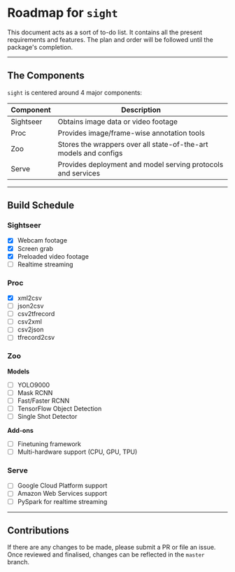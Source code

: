 # Roadmap for `sight`

This document acts as a sort of to-do list. It contains all the present requirements and features. The plan and order will be followed until the package's completion.

---

## The Components
`sight` is centered around 4 major components:

| Component | Description                                                      |
|-----------|------------------------------------------------------------------|
| Sightseer | Obtains image data or video footage                              |
| Proc      | Provides image/frame-wise annotation tools                       |
| Zoo       | Stores the wrappers over all state-of-the-art models and configs |
| Serve     | Provides deployment and model serving protocols and services     |

---

## Build Schedule

### Sightseer

- [x] Webcam footage
- [x] Screen grab
- [x] Preloaded video footage
- [ ] Realtime streaming

### Proc

- [x] xml2csv
- [ ] json2csv
- [ ] csv2tfrecord
- [ ] csv2xml
- [ ] csv2json
- [ ] tfrecord2csv

### Zoo 

**Models**

- [ ] YOLO9000
- [ ] Mask RCNN
- [ ] Fast/Faster RCNN
- [ ] TensorFlow Object Detection
- [ ] Single Shot Detector

**Add-ons** 

- [ ] Finetuning framework
- [ ] Multi-hardware support (CPU, GPU, TPU)

### Serve

- [ ] Google Cloud Platform support
- [ ] Amazon Web Services support
- [ ] PySpark for realtime streaming

---

## Contributions

If there are any changes to be made, please submit a PR or file an issue. Once reviewed and finalised, changes can be reflected in the `master` branch.